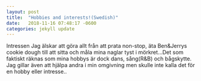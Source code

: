 ```yaml
---
layout: post
title:  "Hobbies and interests!(Swedish)"
date:   2018-11-16 07:48:17 -0600
categories: jekyll update
---
```


Intressen
Jag älskar att göra allt från att prata non-stop, äta Ben&Jerrys cookie dough till att sitta och måla mina naglar tyst i mörkret...Det som faktiskt räknas som mina hobbys är dock dans, sång(R&B) och bågskytte. Jag gillar även att hjälpa andra i min omgivning men skulle inte kalla det för en hobby eller intresse..

